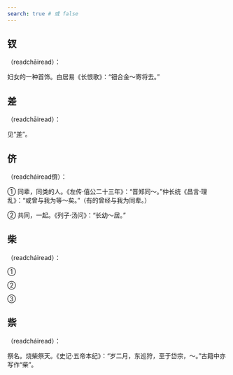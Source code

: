 ```yaml
---
search: true # 或 false
---
```


## 钗

（readchāiread）：

妇女的一种首饰。白居易《长恨歌》：“钿合金～寄将去。”

## 差

（readchāiread）：

见“[差](./cha#差)”。

## 侪

（readcháiread儕）：

➀ 同辈，同类的人。《左传·僖公二十三年》：“晋郑同～。”仲长统《昌言·理乱》：“或曾与我为等～矣。”（有的曾经与我为同辈。）

➁ 共同，一起。《列子·汤问》：“长幼～居。”

## 柴

（readcháiread）：

➀

➁

➂

## 祡

（readcháiread）：

祭名。烧柴祭天。《史记·五帝本纪》：“岁二月，东巡狩，至于岱宗，～。”古籍中亦写作“柴”。